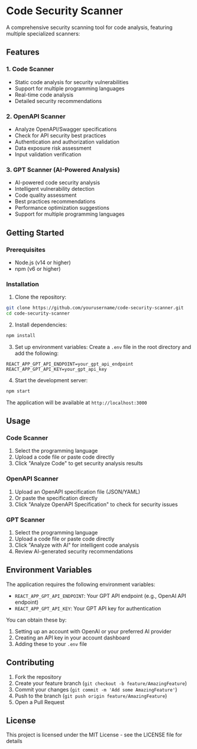 # Code Security Scanner

A comprehensive security scanning tool for code analysis, featuring multiple specialized scanners:

## Features

### 1. Code Scanner
- Static code analysis for security vulnerabilities
- Support for multiple programming languages
- Real-time code analysis
- Detailed security recommendations

### 2. OpenAPI Scanner
- Analyze OpenAPI/Swagger specifications
- Check for API security best practices
- Authentication and authorization validation
- Data exposure risk assessment
- Input validation verification

### 3. GPT Scanner (AI-Powered Analysis)
- AI-powered code security analysis
- Intelligent vulnerability detection
- Code quality assessment
- Best practices recommendations
- Performance optimization suggestions
- Support for multiple programming languages

## Getting Started

### Prerequisites
- Node.js (v14 or higher)
- npm (v6 or higher)

### Installation

1. Clone the repository:
```bash
git clone https://github.com/yourusername/code-security-scanner.git
cd code-security-scanner
```

2. Install dependencies:
```bash
npm install
```

3. Set up environment variables:
Create a `.env` file in the root directory and add the following:
```env
REACT_APP_GPT_API_ENDPOINT=your_gpt_api_endpoint
REACT_APP_GPT_API_KEY=your_gpt_api_key
```

4. Start the development server:
```bash
npm start
```

The application will be available at `http://localhost:3000`

## Usage

### Code Scanner
1. Select the programming language
2. Upload a code file or paste code directly
3. Click "Analyze Code" to get security analysis results

### OpenAPI Scanner
1. Upload an OpenAPI specification file (JSON/YAML)
2. Or paste the specification directly
3. Click "Analyze OpenAPI Specification" to check for security issues

### GPT Scanner
1. Select the programming language
2. Upload a code file or paste code directly
3. Click "Analyze with AI" for intelligent code analysis
4. Review AI-generated security recommendations

## Environment Variables

The application requires the following environment variables:

- `REACT_APP_GPT_API_ENDPOINT`: Your GPT API endpoint (e.g., OpenAI API endpoint)
- `REACT_APP_GPT_API_KEY`: Your GPT API key for authentication

You can obtain these by:
1. Setting up an account with OpenAI or your preferred AI provider
2. Creating an API key in your account dashboard
3. Adding these to your `.env` file

## Contributing

1. Fork the repository
2. Create your feature branch (`git checkout -b feature/AmazingFeature`)
3. Commit your changes (`git commit -m 'Add some AmazingFeature'`)
4. Push to the branch (`git push origin feature/AmazingFeature`)
5. Open a Pull Request

## License

This project is licensed under the MIT License - see the LICENSE file for details
